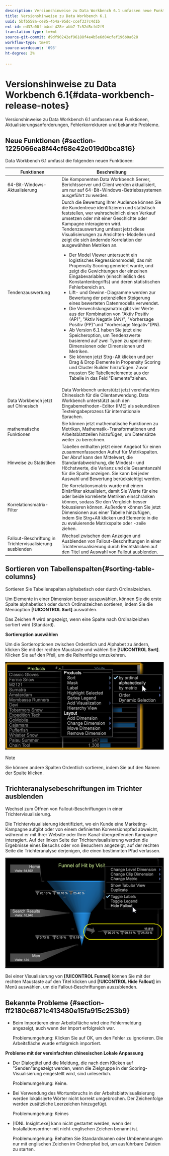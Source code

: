```yaml
---
description: Versionshinweise zu Data Workbench 6.1 umfassen neue Funktionen, Aktualisierungsanforderungen, Fehlerkorrekturen und bekannte Probleme.
title: Versionshinweise zu Data Workbench 6.1
uuid: 5bfb558a-ce85-4b4a-95dc-ccef337c4d1b
exl-id: ed37a00f-b4cd-428e-abb7-7c52d5cfd2f9
translation-type: tm+mt
source-git-commit: d9df90242ef96188f4e4b5e6d04cfef196b0a628
workflow-type: tm+mt
source-wordcount: '693'
ht-degree: 2%

---
```


# Versionshinweise zu Data Workbench 6.1{#data-workbench-release-notes}

Versionshinweise zu Data Workbench 6.1 umfassen neue Funktionen, Aktualisierungsanforderungen, Fehlerkorrekturen und bekannte Probleme.

## Neue Funktionen {#section-1225066ea8f44cf68e42e019d0bca816}

Data Workbench 6.1 umfasst die folgenden neuen Funktionen:

| Funktionen   | Beschreibung |
|--- |--- |
| 64-Bit-Windows-Aktualisierung | Die Komponenten Data Workbench Server, Berichtsserver und Client werden aktualisiert, um nur auf 64-Bit-Windows-Betriebssystemen ausgeführt zu werden. |
| Tendenzauswertung | Durch die Bewertung Ihrer Audience können Sie die Kundentreue identifizieren und statistisch feststellen, wer wahrscheinlich einen Verkauf umsetzen oder mit einer Geschichte oder Kampagne interagieren wird. Tendenzauswertung umfasst jetzt diese Visualisierungen zu Ansichten-Modellen und zeigt die sich ändernde Korrelation der ausgewählten Metriken an.<ul><li>Der Model Viewer untersucht ein logistisches Regressionsmodell, das mit Propensity Scoring generiert wurde, und zeigt die Gewichtungen der einzelnen Eingabevariablen (einschließlich des Konstantenbegriffs) und deren statistischen Fehlerbereich an. </li><li>Lift- und Gewinn-Diagramme werden zur Bewertung der potenziellen Steigerung eines bewerteten Datenmodells verwendet.</li><li>Die Verwechslungsmatrix gibt vier Werte aus der Kombination von &quot;Aktiv Positiv (AP)&quot;, &quot;Aktiv Negativ (AN)&quot;, &quot;Vorhersage Positiv (PP)&quot;und &quot;Vorhersage Negativ&quot;(PN).</li> <li>Ab Version 6.1 haben Sie jetzt eine Speicheroption, um Tendenzwerte basierend auf zwei Typen zu speichern: Dimensionen oder Dimensionen und Metriken.</li><li>Sie können jetzt Strg-Alt klicken und per Drag &amp; Drop Elemente in Propensity Scoring und Cluster Builder hinzufügen. Zuvor mussten Sie Tabellenelemente aus der Tabelle in das Feld &quot;Elemente&quot;ziehen.</li></ul> |
| Data Workbench jetzt auf Chinesisch | Data Workbench unterstützt jetzt vereinfachtes Chinesisch für die Clientanwendung. Data Workbench unterstützt auch den Eingabemethoden-Editor (IME) als sekundären Texteingabeprozess für internationale Sprachen. |
| mathematische Funktionen | Sie können jetzt mathematische Funktionen zu Metriken, Mathematik-Transformationen und Arbeitsblattzellen hinzufügen, um Datensätze weiter zu berechnen. |
| Hinweise zu Statistiken | Tabellen enthalten jetzt einen Angebot für einen zusammenfassenden Aufruf für Metrikspalten. Der Abruf kann den Mittelwert, die Standardabweichung, die Mindest- und Höchstwerte, die Varianz und die Gesamtanzahl für die Spalte anzeigen. Sie kann bei jeder Auswahl und Bewertung berücksichtigt werden. |
| Korrelationsmatrix-Filter | Die Korrelationsmatrix wurde mit einem Binärfilter aktualisiert, damit Sie Werte für eine oder beide korrelierte Metriken einschränken können, sodass Sie den Vergleich besser fokussieren können. Außerdem können Sie jetzt Dimensionen aus einer Tabelle hinzufügen, indem Sie Strg+Alt klicken und Elemente in die zu evaluierende Matrixspalte oder -zeile ziehen. |
| Fallout-Beschriftung in Trichtervisualisierung ausblenden | Wechsel zwischen dem Anzeigen und Ausblenden von Fallout-Beschriftungen in einer Trichtervisualisierung durch Rechtsklicken auf den Titel und Auswahl von Fallout ausblenden. |

## Sortieren von Tabellenspalten{#sorting-table-columns}

Sortieren Sie Tabellenspalten alphabetisch oder durch Ordinalzeichen.

Um Elemente in einer Dimension besser auszuwählen, können Sie die erste Spalte alphabetisch oder durch Ordinalzeichen sortieren, indem Sie die Menüoption **[!UICONTROL Sort]** auswählen.

Das Zeichen # wird angezeigt, wenn eine Spalte nach Ordinalzeichen sortiert wird (Standard).

**Sortieroption auswählen**

Um die Sortieroptionen zwischen Ordentlich und Alphabet zu ändern, klicken Sie mit der rechten Maustaste und wählen Sie **[!UICONTROL Sort]**. Klicken Sie auf den Pfeil, um die Reihenfolge umzukehren.

![](assets/sort_table_alpha.png)

>[!NOTE]
>
>Sie können andere Spalten Ordentlich sortieren, indem Sie auf den Namen der Spalte klicken.

## Trichteranalysebeschriftungen im Trichter ausblenden

Wechsel zum Öffnen von Fallout-Beschriftungen in einer Trichtervisualisierung.

Die Trichtervisualisierung identifiziert, wo ein Kunde eine Marketing-Kampagne aufgibt oder von einem definierten Konversionspfad abweicht, während er mit Ihrer Website oder Ihrer Kanal-übergreifenden Kampagne interagiert. Auf der linken Seite der Trichtervisualisierung werden die Ergebnisse eines Besuchs oder von Besuchern angezeigt, auf der rechten Seite die Trichteranalyse derjenigen, die einen bestimmten Pfad verlassen.

![](assets/c_funnel_hide_fallout.png)

Bei einer Visualisierung von **[!UICONTROL Funnel]** können Sie mit der rechten Maustaste auf den Titel klicken und **[!UICONTROL Hide Fallout]** im Menü auswählen, um die Fallout-Beschriftungen auszublenden.

## Bekannte Probleme {#section-ff2180c6871c413480e15fa915c253b9}

* Beim Importieren einer Arbeitsfläche wird eine Fehlermeldung angezeigt, auch wenn der Import erfolgreich war.

   Problemumgehung: Klicken Sie auf OK, um den Fehler zu ignorieren. Die Arbeitsfläche wurde erfolgreich importiert.

**Probleme mit der vereinfachten chinesischen Lokale Anpassung**

* Der Dialogtitel und die Meldung, die nach dem Klicken auf &quot;Senden&quot;angezeigt werden, wenn die Zielgruppe in der Scoring-Visualisierung eingestellt wird, sind unleserlich.

   Problemumgehung: Keine.
* Bei Verwendung des Wortumbruchs in der Arbeitsblattvisualisierung werden lokalisierte Wörter nicht korrekt umgebrochen. Der Zeichenfolge werden zusätzliche Leerzeichen hinzugefügt.

   Problemumgehung: Keines
* [!DNL Insight.exe] kann nicht gestartet werden, wenn der Installationsordner mit nicht-englischen Zeichen benannt ist.

   Problemumgehung: Behalten Sie Standardnamen oder Umbenennungen nur mit englischen Zeichen im Ordnerpfad bei, um ausführbare Dateien zu starten.
